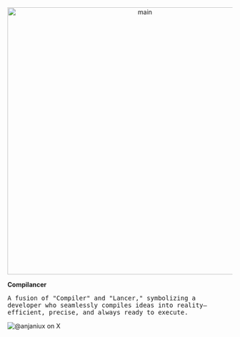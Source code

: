<div align="center">
  <img src="https://github.com/user-attachments/assets/56d7f0bb-63fa-4e9a-98bf-f519c3d971ea" alt="main" style="width: 600px;"/>
</div>


**Compilancer**

<samp>  
  A fusion of "Compiler" and "Lancer," symbolizing a developer who seamlessly compiles ideas into reality—efficient, precise, and always ready to execute.  
</samp>

![@anjaniux on X](https://img.shields.io/badge/@anjaniux-000000?style=for-the-badge&logo=x&logoColor=white)
